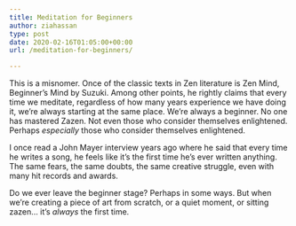 ```yaml
---
title: Meditation for Beginners
author: ziahassan
type: post
date: 2020-02-16T01:05:00+00:00
url: /meditation-for-beginners/

---
```

This is a misnomer. Once of the classic texts in Zen literature is Zen Mind, Beginner’s Mind by Suzuki. Among other points, he rightly claims that every time we meditate, regardless of how many years experience we have doing it, we’re always starting at the same place. We’re always a beginner. No one has mastered Zazen. Not even those who consider themselves enlightened. Perhaps _especially_ those who consider themselves enlightened. 

I once read a John Mayer interview years ago where he said that every time he writes a song, he feels like it’s the first time he’s ever written anything. The same fears, the same doubts, the same creative struggle, even with many hit records and awards.

Do we ever leave the beginner stage? Perhaps in some ways. But when we’re creating a piece of art from scratch, or a quiet moment, or sitting zazen… it’s _always_ the first time.